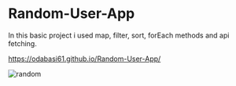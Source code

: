 # Random-User-App

In this basic project i used map, filter, sort, forEach methods and api fetching.

https://odabasi61.github.io/Random-User-App/

![random](https://user-images.githubusercontent.com/114237174/215890614-c3936f9d-e111-46f3-93be-e06900c4163b.png)
